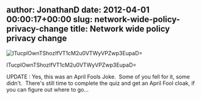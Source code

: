 author: JonathanD
date: 2012-04-01 00:00:17+00:00
slug: network-wide-policy-privacy-change
title: Network wide policy privacy change
---
![ITucplOwnTShozIfVT1cM2u0VTWyVPZwp3EupaD=](../static/img/ITucplOwnTShozIfVT1cM2u0VTWyVPZwp3EupaD.jpg)

ITucplOwnTShozIfVT1cM2u0VTWyVPZwp3EupaD=



UPDATE : Yes, this was an April Fools Joke.  Some of you fell for it, some didn't.  There's still time to complete the quiz and get an April Fool cloak, if you can figure out where to go...
